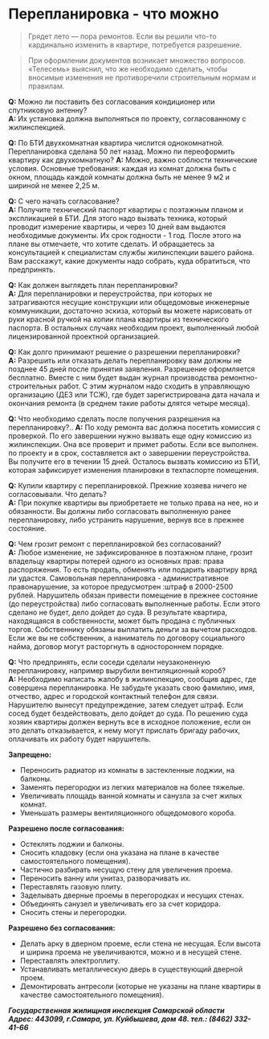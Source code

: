 ﻿#  Перепланировка - что можно
> Грядет лето — пора ремонтов. Если вы решили что-то кардинально изменить в квартире, потребуется разрешение.

> При оформлении документов возникает множество вопросов. «Телесемь» выяснил, что же необходимо сделать, чтобы вносимые изменения не противоречили строительным нормам и правилам.

**Q:** Можно ли поставить без согласования кондиционер или спутниковую антенну?  
**A:** Их установка должна выполняться по проекту, согласованному с жилинспекцией.

**Q:** По БТИ двухкомнатная квартира числится однокомнатной. Перепланировка сделана 50 лет назад. Можно пи переоформить квартиру как двухкомнатную?
**A:** Можно, важно соблюсти технические условия. Основные требования: каждая из комнат должна быть с окном, площадь каждой комнаты должна быть не менее 9 м2 и шириной не менее 2,25 м.

**Q:** С чего начать согласование?  
**A:** Получите технический паспорт квартиры с поэтажным планом и экспликацией в БТИ. Для этого надо вызвать техника, который проводит измерение квартиры, и через 10 дней вам выдаются необходимые документы. Их срок годности - 1 год. После этого на плане вы отмечаете, что хотите сделать. И обращаетесь за консультацией к специалистам службы жилинспекции вашего района. Вам расскажут, какие документы надо собрать, куда обратиться, что предпринять.

**Q:** Как должен выглядеть план перепланировки?  
**A:** Для перепланировки и переустройства, при которых не затрагиваются несущие конструкции или общедомовые инженерные коммуникации, достаточно эскиза, который вы можете нарисовать от руки красной ручкой на копии плана квартиры из технического паспорта. В остальных случаях необходим проект, выполненный любой лицензированной проектной организацией.

**Q:** Как долго принимают решение о разрешении перепланировки?  
**A:** Разрешить или отказать делать перепланировку вам должны не позднее 45 дней после принятия заявления. Разрешение оформляется бесплатно. Вместе с ним будет выдан журнал производства ремонтно- строительных работ. С этим журналом надо сходить в управляющую организацию (ДЕЗ или ТСЖ), где будет зарегистрирована дата начала и окончания ремонта (в среднем такие работы длятся четыре месяца).

**Q:** Что необходимо сделать после получения разрешения на перепланировку?..
**A:** По ходу ремонта вас должна посетить комиссия с проверкой. По его завершении нужно вызвать еще одну комиссию из жилинспекции. Она все проверит и примет работы. Если все выполнен. по проекту и в срок, составляется акт о завершении переустройства. Вы получите его в течении 15 дней. Осталось вызвать комиссию из БТИ, которая зафиксирует изменения планировки в техпаспорте помещения.

**Q:** Купили квартиру с перепланировкой. Прежние хозяева ничего не согласовывали. Что делать?  
**A:** При покупке квартиры вы приобретаете не только права на нее, но и обязанности. Вы должны либо согласовать выполненную ранее перепланировку, либо устранить нарушение, вернув все в прежнее состояние.

**Q:** Чем грозит ремонт с перепланировкой без согласований?  
**A:** Любое изменение, не зафиксированное в поэтажном плане, грозит владельцу квартиры потерей одного из основных прав: права распоряжения. То есть продать, обменять или подарить квартиру вряд ли удастся. Самовольная перепланировка - административное правонарушение, за которое предусмотрен :штраф в 2000-2500 рублей. Нарушитель обязан привести помещение в прежнее состояние (до переустройства) либо согласовать выполненные работы. Если этого сделано не будет, дело дойдет до суда. В результате квартира, находящаяся в собственности, может быть продана с публичных торгов. Собственнику обязаны выплатить деньги за вычетом расходов. Если же вы не собственник, а наниматель по договору социального найма, договор могут расторгнуть в одностороннем порядке.

**Q:** Что предпринять, если соседи сделали неузаконенную перепланировку, например вырубили вентиляционный короб?  
**A:** Необходимо написать жалобу в жилинспекцию, сообщив адрес, где совершена перепланировка. Не забудьте указать свою фамилию, имя, отчество, адрес и городской контактный телефон для связи. Нарушителю вынесут предупреждение, затем следует штраф. Если сосед будет бездействовать, дело дойдет до суда. По решению суда хозяин квартиры должен вернуть все в исходное положение, если он это делать отказывается, к нему могут прислать бригаду рабочих, оплачивать их работу будет нарушитель.

**Запрещено:**

- Переносить радиатор из комнаты в застекленные лоджии, на балконы.
- Заменять перегородки из легких материалов на более тяжелые.
- Увеличивать площадь ванной комнаты и санузла за счет жилых комнат.
- Уменьшать размеры вентиляционного общедомового короба.

**Разрешено после согласования:**

- Остеклять лоджии и балконы.
- Сносить кладовку (если она указана на плане в качестве самостоятельного помещения).
- Частично разбирать несущую стену для увеличения проема.
- Переносить ванну или унитаз, разворачивать их.
- Переставлять газовую плиту.
- Заделывать дверные проемы в перегородках и несущих стенах.
- Объединять санузел и увеличивать его за счет коридора.
- Сносить стены и перегородки.

**Разрешено без согласования:**

- Делать арку в дверном проеме, если стена не несущая. Если высота и ширина проема не увеличиваются, можно и в несущей стене.
- Переставлять электроплиту.
- Устанавливать металлическую дверь в существующий дверной проем.
- Демонтировать антресоли (которые не указаны на плане квартиры в качестве самостоятельного помещения).

***Государственная жилищная инспекция Самарской области  
Адрес: 443099, г.Самара, ул. Куйбышева, дом 48. тел.: (8462) 332-41-66***
